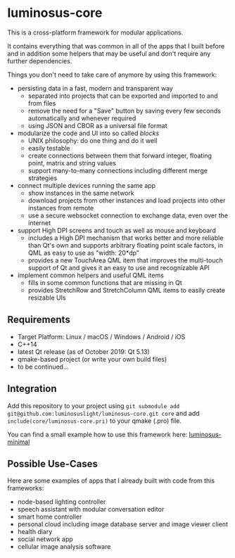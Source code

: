 # luminosus-core
This is a cross-platform framework for modular applications.

It contains everything that was common in all of the apps that I built before and in addition some helpers that may be useful and don't require any further dependencies.

Things you don't need to take care of anymore by using this framework:

* persisting data in a fast, modern and transparent way
  * separated into projects that can be exported and imported to and from files
  * remove the need for a "Save" button by saving every few seconds automatically and whenever required
  * using JSON and CBOR as a universal file format
* modularize the code and UI into so called _blocks_
  * UNIX philosophy: do one thing and do it well
  * easily testable
  * create connections between them that forward integer, floating point, matrix and string values
  * support many-to-many connections including different merge strategies
* connect multiple devices running the same app
  * show instances in the same network
  * download projects from other instances and load projects into other instances from remote
  * use a secure websocket connection to exchange data, even over the internet
* support High DPI screens and touch as well as mouse and keyboard
  * includes a High DPI mechanism that works better and more reliable than Qt's own and supports arbitrary floating point scale factors, in QML as easy to use as "width: 20*dp"
  * provides a new TouchArea QML item that improves the multi-touch support of Qt and gives it an easy to use and recognizable API
* implement common helpers and useful QML items
  * fills in some common functions that are missing in Qt
  * provides StretchRow and StretchColumn QML items to easily create resizable UIs

## Requirements

* Target Platform: Linux / macOS / Windows / Android / iOS
* C++14
* latest Qt release (as of October 2019: Qt 5.13)
* qmake-based project (or write your own build files)
* to be continued...

## Integration

Add this repository to your project using `git submodule add git@github.com:luminosuslight/luminosus-core.git core` and add `include(core/luminosus-core.pri)` to your qmake (.pro) file.

You can find a small example how to use this framework here: [luminosus-minimal](https://github.com/luminosuslight/luminosus-minimal)

## Possible Use-Cases

Here are some examples of apps that I already built with code from this frameworks:

* node-based lighting controller
* speech assistant with modular conversation editor
* smart home controller
* personal cloud including image database server and image viewer client
* health diary
* social network app
* cellular image analysis software
